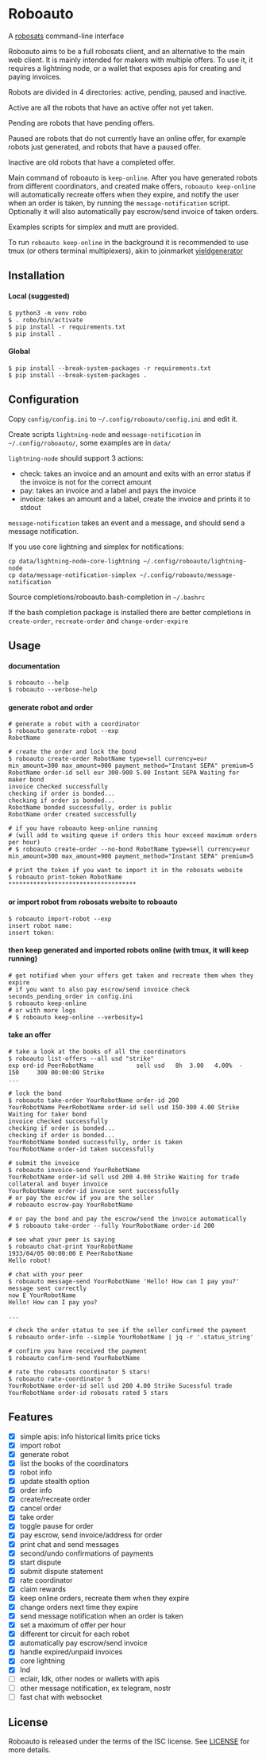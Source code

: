 # Roboauto

A [robosats](https://github.com/RoboSats/robosats) command-line interface

Roboauto aims to be a full robosats client, and an alternative to the main
web client. It is mainly intended for makers with multiple offers. To
use it, it requires a lightning node, or a wallet that exposes apis for
creating and paying invoices.

Robots are divided in 4 directories: active, pending, paused and inactive.

Active are all the robots that have an active offer not yet taken.

Pending are robots that have pending offers.

Paused are robots that do not currently have an online offer, for example
robots just generated, and robots that have a paused offer.

Inactive are old robots that have a completed offer.

Main command of roboauto is `keep-online`. After you have generated
robots from different coordinators, and created make offers, `roboauto
keep-online` will automatically recreate offers when they expire, and
notify the user when an order is taken, by running the `message-notification`
script. Optionally it will also automatically pay escrow/send invoice of
taken orders.

Examples scripts for simplex and mutt are provided.

To run `roboauto keep-online` in the background it is recommended to
use tmux (or others terminal multiplexers), akin to joinmarket
[yieldgenerator](https://github.com/JoinMarket-Org/joinmarket-clientserver/blob/master/docs/YIELDGENERATOR.md#how-to-run-yield-generator-in-background)

## Installation

#### Local (suggested)
```
$ python3 -m venv robo
$ . robo/bin/activate
$ pip install -r requirements.txt
$ pip install .
```

#### Global
```
$ pip install --break-system-packages -r requirements.txt
$ pip install --break-system-packages .
```

## Configuration

Copy `config/config.ini` to `~/.config/roboauto/config.ini` and edit it.

Create scripts `lightning-node` and `message-notification` in
`~/.config/roboauto/`, some examples are in `data/`

`lightning-node` should support 3 actions:
* check: takes an invoice and an amount and exits with an error status
  if the invoice is not for the correct amount
* pay: takes an invoice and a label and pays the invoice
* invoice: takes an amount and a label, create the invoice and prints it
  to stdout

`message-notification` takes an event and a message, and should send a
message notification.

If you use core lightning and simplex for notifications:
```
cp data/lightning-node-core-lightning ~/.config/roboauto/lightning-node
cp data/message-notification-simplex ~/.config/roboauto/message-notification
```

Source completions/roboauto.bash-completion in `~/.bashrc`

If the bash completion package is installed there are better completions in
`create-order`, `recreate-order` and `change-order-expire`

## Usage

#### documentation
```
$ roboauto --help
$ roboauto --verbose-help
```

#### generate robot and order
```
# generate a robot with a coordinator
$ roboauto generate-robot --exp
RobotName

# create the order and lock the bond
$ roboauto create-order RobotName type=sell currency=eur min_amount=300 max_amount=900 payment_method="Instant SEPA" premium=5
RobotName order-id sell eur 300-900 5.00 Instant SEPA Waiting for maker bond
invoice checked successfully
checking if order is bonded...
checking if order is bonded...
RobotName bonded successfully, order is public
RobotName order created successfully

# if you have roboauto keep-online running
# (will add to waiting queue if orders this hour exceed maximum orders per hour)
# $ roboauto create-order --no-bond RobotName type=sell currency=eur min_amount=300 max_amount=900 payment_method="Instant SEPA" premium=5

# print the token if you want to import it in the robosats website
$ roboauto print-token RobotName
************************************
```

#### or import robot from robosats website to roboauto
```
$ roboauto import-robot --exp
insert robot name:
insert token:
```

#### then keep generated and imported robots online (with tmux, it will keep running)
```
# get notified when your offers get taken and recreate them when they expire
# if you want to also pay escrow/send invoice check seconds_pending_order in config.ini
$ roboauto keep-online
# or with more logs
# $ roboauto keep-online --verbosity=1
```

#### take an offer
```
# take a look at the books of all the coordinators
$ roboauto list-offers --all usd "strike"
exp ord-id PeerRobotName            sell usd   8h  3.00   4.00%  -      150     300 00:00:00 Strike
...

# lock the bond
$ roboauto take-order YourRobotName order-id 200
YourRobotName PeerRobotName order-id sell usd 150-300 4.00 Strike Waiting for taker bond
invoice checked successfully
checking if order is bonded...
checking if order is bonded...
YourRobotName bonded successfully, order is taken
YourRobotName order-id taken successfully

# submit the invoice
$ roboauto invoice-send YourRobotName
YourRobotName order-id sell usd 200 4.00 Strike Waiting for trade collateral and buyer invoice
YourRobotName order-id invoice sent successfully
# or pay the escrow if you are the seller
# roboauto escrow-pay YourRobotName

# or pay the bond and pay the escrow/send the invoice automatically
# $ roboauto take-order --fully YourRobotName order-id 200

# see what your peer is saying
$ roboauto chat-print YourRobotName
1933/04/05 00:00:00 E PeerRobotName
Hello robot!

# chat with your peer
$ roboauto message-send YourRobotName 'Hello! How can I pay you?'
message sent correctly
now E YourRobotName
Hello! How can I pay you?

...

# check the order status to see if the seller confirmed the payment
$ roboauto order-info --simple YourRobotName | jq -r '.status_string'

# confirm you have received the payment
$ roboauto confirm-send YourRobotName

# rate the robosats coordinator 5 stars!
$ roboauto rate-coordinator 5
YourRobotName order-id sell usd 200 4.00 Strike Sucessful trade
YourRobotName order-id robosats rated 5 stars
```

## Features

- [X] simple apis: info historical limits price ticks
- [X] import robot
- [X] generate robot
- [X] list the books of the coordinators
- [X] robot info
- [X] update stealth option
- [X] order info
- [X] create/recreate order
- [X] cancel order
- [X] take order
- [X] toggle pause for order
- [X] pay escrow, send invoice/address for order
- [X] print chat and send messages
- [X] second/undo confirmations of payments
- [X] start dispute
- [X] submit dispute statement
- [X] rate coordinator
- [X] claim rewards
- [X] keep online orders, recreate them when they expire
- [X] change orders next time they expire
- [X] send message notification when an order is taken
- [X] set a maximum of offer per hour
- [X] different tor circuit for each robot
- [X] automatically pay escrow/send invoice
- [X] handle expired/unpaid invoices
- [X] core lightning
- [X] lnd
- [ ] eclair, ldk, other nodes or wallets with apis
- [ ] other message notification, ex telegram, nostr
- [ ] fast chat with websocket

## License

Roboauto is released under the terms of the ISC license.
See [LICENSE](LICENSE) for more details.

